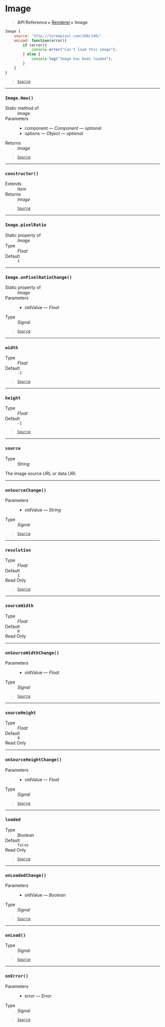 # Image

> **API Reference** ▸ [Renderer](/api/renderer.md) ▸ **Image**

<!-- toc -->
```javascript
Image {
    source: 'http://lorempixel.com/200/140/'
    onLoad: function(error){
        if (error){
            console.error("Can't load this image");
        } else {
            console.log("Image has been loaded");
        }
    }
}
```


> [`Source`](https://github.com/Neft-io/neft/blob/b4692e53a8efbb3dd52dcf1601c35c05cabfc4e0/src/renderer/types/basics/image.litcoffee)


* * * 

### `Image.New()`

<dl><dt>Static method of</dt><dd><i>Image</i></dd><dt>Parameters</dt><dd><ul><li>component — <i>Component</i> — <i>optional</i></li><li>options — <i>Object</i> — <i>optional</i></li></ul></dd><dt>Returns</dt><dd><i>Image</i></dd></dl>


> [`Source`](https://github.com/Neft-io/neft/blob/b4692e53a8efbb3dd52dcf1601c35c05cabfc4e0/src/renderer/types/basics/image.litcoffee#image-imagenewcomponent-component-object-options)


* * * 

### `constructor()`

<dl><dt>Extends</dt><dd><i>Item</i></dd><dt>Returns</dt><dd><i>Image</i></dd></dl>


> [`Source`](https://github.com/Neft-io/neft/blob/b4692e53a8efbb3dd52dcf1601c35c05cabfc4e0/src/renderer/types/basics/image.litcoffee#image-imageconstructor--item)


* * * 

### `Image.pixelRatio`

<dl><dt>Static property of</dt><dd><i>Image</i></dd><dt>Type</dt><dd><i>Float</i></dd><dt>Default</dt><dd><code>1</code></dd></dl>


* * * 

### `Image.onPixelRatioChange()`

<dl><dt>Static property of</dt><dd><i>Image</i></dd><dt>Parameters</dt><dd><ul><li>oldValue — <i>Float</i></li></ul></dd><dt>Type</dt><dd><i>Signal</i></dd></dl>


> [`Source`](https://github.com/Neft-io/neft/blob/b4692e53a8efbb3dd52dcf1601c35c05cabfc4e0/src/renderer/types/basics/image.litcoffee#signal-imageonpixelratiochangefloat-oldvalue)


* * * 

### `width`

<dl><dt>Type</dt><dd><i>Float</i></dd><dt>Default</dt><dd><code>-1</code></dd></dl>


> [`Source`](https://github.com/Neft-io/neft/blob/b4692e53a8efbb3dd52dcf1601c35c05cabfc4e0/src/renderer/types/basics/image.litcoffee#float-imagewidth--1)


* * * 

### `height`

<dl><dt>Type</dt><dd><i>Float</i></dd><dt>Default</dt><dd><code>-1</code></dd></dl>


> [`Source`](https://github.com/Neft-io/neft/blob/b4692e53a8efbb3dd52dcf1601c35c05cabfc4e0/src/renderer/types/basics/image.litcoffee#float-imageheight--1)


* * * 

### `source`

<dl><dt>Type</dt><dd><i>String</i></dd></dl>

The image source URL or data URI.


* * * 

### `onSourceChange()`

<dl><dt>Parameters</dt><dd><ul><li>oldValue — <i>String</i></li></ul></dd><dt>Type</dt><dd><i>Signal</i></dd></dl>


> [`Source`](https://github.com/Neft-io/neft/blob/b4692e53a8efbb3dd52dcf1601c35c05cabfc4e0/src/renderer/types/basics/image.litcoffee#signal-imageonsourcechangestring-oldvalue)


* * * 

### `resolution`

<dl><dt>Type</dt><dd><i>Float</i></dd><dt>Default</dt><dd><code>1</code></dd><dt>Read Only</dt></dl>


> [`Source`](https://github.com/Neft-io/neft/blob/b4692e53a8efbb3dd52dcf1601c35c05cabfc4e0/src/renderer/types/basics/image.litcoffee#readonly-float-imageresolution--1)


* * * 

### `sourceWidth`

<dl><dt>Type</dt><dd><i>Float</i></dd><dt>Default</dt><dd><code>0</code></dd><dt>Read Only</dt></dl>


* * * 

### `onSourceWidthChange()`

<dl><dt>Parameters</dt><dd><ul><li>oldValue — <i>Float</i></li></ul></dd><dt>Type</dt><dd><i>Signal</i></dd></dl>


> [`Source`](https://github.com/Neft-io/neft/blob/b4692e53a8efbb3dd52dcf1601c35c05cabfc4e0/src/renderer/types/basics/image.litcoffee#signal-imageonsourcewidthchangefloat-oldvalue)


* * * 

### `sourceHeight`

<dl><dt>Type</dt><dd><i>Float</i></dd><dt>Default</dt><dd><code>0</code></dd><dt>Read Only</dt></dl>


* * * 

### `onSourceHeightChange()`

<dl><dt>Parameters</dt><dd><ul><li>oldValue — <i>Float</i></li></ul></dd><dt>Type</dt><dd><i>Signal</i></dd></dl>


> [`Source`](https://github.com/Neft-io/neft/blob/b4692e53a8efbb3dd52dcf1601c35c05cabfc4e0/src/renderer/types/basics/image.litcoffee#signal-imageonsourceheightchangefloat-oldvalue)


* * * 

### `loaded`

<dl><dt>Type</dt><dd><i>Boolean</i></dd><dt>Default</dt><dd><code>false</code></dd><dt>Read Only</dt></dl>


> [`Source`](https://github.com/Neft-io/neft/blob/b4692e53a8efbb3dd52dcf1601c35c05cabfc4e0/src/renderer/types/basics/image.litcoffee#readonly-boolean-imageloaded--false)


* * * 

### `onLoadedChange()`

<dl><dt>Parameters</dt><dd><ul><li>oldValue — <i>Boolean</i></li></ul></dd><dt>Type</dt><dd><i>Signal</i></dd></dl>


> [`Source`](https://github.com/Neft-io/neft/blob/b4692e53a8efbb3dd52dcf1601c35c05cabfc4e0/src/renderer/types/basics/image.litcoffee#signal-imageonloadedchangeboolean-oldvalue)


* * * 

### `onLoad()`

<dl><dt>Type</dt><dd><i>Signal</i></dd></dl>


> [`Source`](https://github.com/Neft-io/neft/blob/b4692e53a8efbb3dd52dcf1601c35c05cabfc4e0/src/renderer/types/basics/image.litcoffee#signal-imageonload)


* * * 

### `onError()`

<dl><dt>Parameters</dt><dd><ul><li>error — <i>Error</i></li></ul></dd><dt>Type</dt><dd><i>Signal</i></dd></dl>


> [`Source`](https://github.com/Neft-io/neft/blob/b4692e53a8efbb3dd52dcf1601c35c05cabfc4e0/src/renderer/types/basics/image.litcoffee#signal-imageonerrorerror-error)

